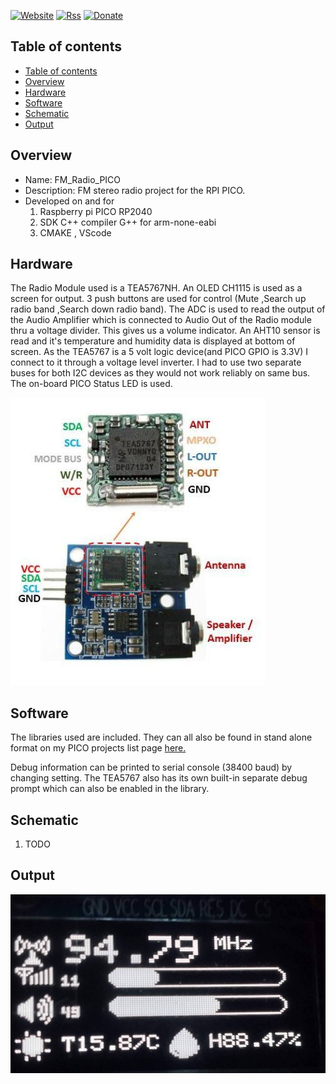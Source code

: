 [![Website](https://img.shields.io/badge/Website-Link-blue.svg)](https://gavinlyonsrepo.github.io/)  [![Rss](https://img.shields.io/badge/Subscribe-RSS-yellow.svg)](https://gavinlyonsrepo.github.io//feed.xml)  [![Donate](https://img.shields.io/badge/Donate-PayPal-green.svg)](https://www.paypal.com/paypalme/whitelight976)

Table of contents
---------------------------

  * [Table of contents](#table-of-contents)
  * [Overview](#overview)
  * [Hardware](#hardware)
  * [Software](#software)
  * [Schematic](#schematic)
  * [Output](#sutput)


Overview
-------------------
* Name: FM_Radio_PICO
* Description:  FM stereo radio project for the RPI PICO.
* Developed on and for
	1. Raspberry pi PICO RP2040
	2. SDK C++ compiler G++ for arm-none-eabi
	3. CMAKE , VScode

Hardware
-------------------

The Radio Module used is a TEA5767NH. An OLED CH1115 is used as a screen
for output. 3 push buttons are used for control (Mute ,Search up radio band ,Search down radio band). The ADC is used to read the output of the Audio Amplifier which is connected to Audio Out of the Radio module thru a voltage divider.
This gives us a volume indicator.  An AHT10 sensor is read 
and it's temperature and humidity data is displayed at bottom of screen.
As the TEA5767 is a 5 volt logic device(and PICO GPIO is 3.3V)  I connect to it through a voltage level inverter. I had to use two separate buses for both I2C devices as they would not work reliably on same bus. The on-board PICO Status LED is used.

 ![image ](https://github.com/gavinlyonsrepo/TEA5767_PICO/blob/main/extra/images/radio.jpg)

Software
-------------------
The libraries used are included. They can all also be found in stand alone format on my PICO projects list page [here. ](https://github.com/gavinlyonsrepo/RPI_PICO_projects_list)

Debug information can be printed to serial console (38400 baud) by changing setting.
The TEA5767 also has its own built-in separate debug prompt which can also be enabled
in the library. 


Schematic
-------------------

1. TODO


Output
------------------------
![ image ](https://github.com/gavinlyonsrepo/FM_RADIO_PICO/blob/main/extra/images/radiodata.jpg)
 

